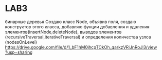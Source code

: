 # LAB3
бинарные деревья
Создаю класс Node, объявив поля, создаю конструктор этого класса, добавляю фунции добавления и удаления элементов(insertNode,deleteNode), выводов элементов (recursiveTraversal,iterativeTraversal) и определения количества узлов (nodesOnLevel)
https://drive.google.com/file/d/1_bF1hM0jhcpTCkOh_qarkzVRiJnRoJl3/view?usp=sharing
